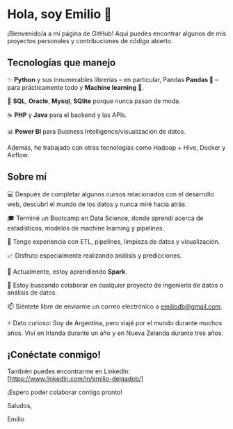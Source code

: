 # Hola, soy Emilio 👋 

¡Bienvenido/a a mi página de GitHub! Aquí puedes encontrar algunos de mis proyectos personales y contribuciones de código abierto.

## Tecnologías que manejo
✨ **Python** y sus innumerables librerías – en particular, Pandas **Pandas 🐼** – para prácticamente todo y **Machine learning** 🦾.

💾 **SQL**, **Oracle**, **Mysql**, **SQlite** porque nunca pasan de moda.  

☕ **PHP** y **Java** para el backend y las APIs. 

📊 **Power BI** para Business Intelligence/visualización de datos.

Además, he trabajado con otras tecnologías como Hadoop + Hive, Docker y Airflow.

## Sobre mí
💻 Después de completar algunos cursos relacionados con el desarrollo web, descubrí el mundo de los datos y nunca miré hacia atrás.

🎓 Terminé un Bootcamp en Data Science, donde aprendí acerca de estadísticas, modelos de machine learning y pipelines.

🔧 Tengo experiencia con ETL, pipelines, limpieza de datos y visualización.

📈 Disfruto especialmente realizando análisis y predicciones.

🌱 Actualmente, estoy aprendiendo **Spark**. 

👯 Estoy buscando colaborar en cualquier proyecto de ingeniería de datos o análisis de datos. 

📫 Siéntete libre de enviarme un correo electrónico a emiliodb@gmail.com. 

⚡ Dato curioso: Soy de Argentina, pero viajé por el mundo durante muchos años. Viví en Irlanda durante un año y en Nueva Zelanda durante tres años. 

## ¡Conéctate conmigo!
También puedes encontrarme en LinkedIn:  [https://www.linkedin.com/in/emilio-delgadob/] 

¡Espero poder colaborar contigo pronto! 

Saludos, 

Emilio 
